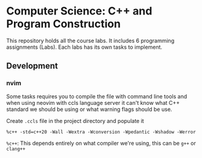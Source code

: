 # Computer Science: C++ and Program Construction

This repository holds all the course labs. It includes 6 programming assignments (Labs). Each labs has its own tasks to implement.

## Development

### nvim

Some tasks requires you to compile the file with command line tools and when using neovim with ccls language server it can't know what C++ standard we should be using or what warning flags should be use.

Create `.ccls` file in the project directory and populate it 

```
%c++ -std=c++20 -Wall -Wextra -Wconversion -Wpedantic -Wshadow -Werror
```

`%c++`: This depends entirely on what compiler we're using, this can be `g++` or `clang++`

